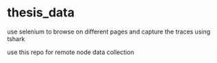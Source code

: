 # thesis_data
use selenium to browse on different pages and capture the traces using tshark

use this repo for remote node data collection

